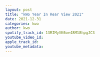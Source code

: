 ```yaml
---
layout: post
title: "kWo Year In Rear View 2021"
date: 2021-12-31
categories: kwo
author: kwo
spotify_track_id: 13RIMyVK6oe48M18hpgJC3
youtube_video_id: 
apple_track_id: 
youtube_metadata: 
---
```

